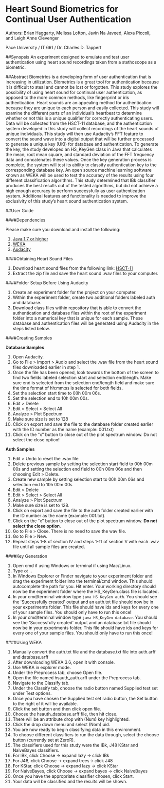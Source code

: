 # Heart Sound Biometrics for Continual User Authentication
Authors: Brian Haggarty, Melissa Lofton, Javin Na Javeed, Alexa Piccoli, and Leigh Anne Clevenger

Pace University / IT 691 / Dr. Charles D. Tappert

##Synopsis
An experiment designed to emulate and test user authentication using heart sound recordings taken from a stethoscope as a biometric.

##Abstract
Biometrics is a developing form of user authentication that is increasing in utilization. Biometrics is a great tool for authentication because it is difficult to steal and cannot be lost or forgotten. This study explores the possibility of using heart sound for continual user authentication, as opposed to the more common methods, like fingerprint or iris authentication. Heart sounds are an appealing method for authentication because they are unique to each person and easily collected.  This study will examine the different parts of an individual’s heartbeat to determine whether or not this is a unique qualifier for correctly authenticating users. Data will be collected from the HSCT-11 database, and the authentication system developed in this study will collect recordings of the heart sounds of unique individuals. This study will then use Audacity’s FFT feature to convert the sound wave into a digital output that will be further processed to generate a unique key (UKI) for database and authentication. To generate the key, the study developed an HS_KeyGen class in Java that calculates the mean, root mean square, and standard deviation of the FFT frequency data and concatenates these values. Once the key generation process is complete, the system will test its ability to classify authentication key to the corresponding database key.  An open source machine learning software known as WEKA will be used to test the accuracy of the results using four different classification algorithms. This study determined that IBk classifier produces the best results out of the tested algorithms, but did not achieve a high enough accuracy to perform successfully as user authentication system. Additional features and functionality is needed to improve the exclusivity of this study’s heart sound authentication system.


##User Guide

####Dependencies

Please make sure you download and install the following:

1. [Java 1.7 or higher](http://www.oracle.com/technetwork/java/javase/downloads/jdk8-downloads-2133151.html)
2. [WEKA](http://www.cs.waikato.ac.nz/ml/weka/downloading.html)
3. [Audacity](http://www.audacityteam.org/download/) 

####Obtaining Heart Sound Files

1. Download heart sound files from the following link: [HSCT-11](http://www.diit.unict.it/hsct11/)
2. Extract the zip file and save the heart sound .wav files to your computer.

####Folder Setup Before Using Audacity

1. Create an experiment folder for the project on your computer.
2. Within the experiment folder, create two additional folders labeled auth and database.
3. Download class files within repository that is able to convert the authentication and database files within the root of the experiment folder into a numerical key that is unique for each sample. These database and authentication files will be generated using Audacity in the steps listed below. 

####Creating Samples

**Database Samples**

1. Open Audacity.
2. Go to File > Import > Audio and select the .wav file from the heart sound files downloaded earlier in step 1.
3. Once the file has been opened, look towards the bottom of the screen to find two fields labeled selection start and selection end/length. Make sure end is selected from the selection end/length field and make sure the time format of hh:mm:ss is selected for both fields.
4. Set the selection start time to 00h 00m 06s.
5. Set the selection end to 10h 00m 00s. 
6. Edit > Delete
7. Edit > Select > Select All
8. Analyze > Plot Spectrum
9. Make sure size is set to 128
10. Click on export and save the file to the database folder created earlier with the ID number as the name (example: 001.txt)
11. Click on the “x” button to close out of the plot spectrum window. Do not select the close option!

**Auth Samples**

1. Edit > Undo to reset the .wav file
2. Delete previous sample by setting the selection start field to 00h 00m 00s and setting the selection end field to 00h 00m 06s and then choosing Edit > Delete.
3. Create new sample by setting selection start to 00h 00m 06s and selection end to 10h 00m 00s.
4. Edit > Delete
5. Edit > Select > Select All
6. Analyze > Plot Spectrum
7. Make sure size is set to 128. 
8. Click on export and save the file to the auth folder created earlier with the ID number as the name (example: 001.txt).
9. Click on the “x” button to close out of the plot spectrum window. **Do not select the close option**.
10. Go to File > Close. There is no need to save the wav file.
11. Go to File > New.
12. Repeat steps 1-8 of section IV and steps 1-11 of section V with each .wav file until all sample files are created.

####Key Generation

1. Open cmd if using Windows or terminal if using Mac/Linux.
2. Type `cd `.
3. In Windows Explorer or Finder navigate to your experiment folder and drag the experiment folder into the terminal/cmd window. This should autocomplete the path for you. Hit enter. Your working directory should now be the experiment folder where the HS_KeyGen.class file is located. 
4. In your cmd/terminal window type `java HS_KeyGen auth`. You should see the 'Successfully created' output and an auth.txt file should now be in your experiments folder. This file should have ids and keys for every one of your sample files. You should only have to run this once! 
5. In your cmd/terminal window type `java HS_KeyGen database`. You should see the 'Successfully created' output and an database.txt file should now be in your experiments folder. This file should have ids and keys for every one of your sample files. You should only have to run this once! 

####Using WEKA

1. Manually convert the auth.txt file and the database.txt file into auth.arff and database.arff
2. After downloading WEKA 3.6, open it with console. 
3. Use WEKA in explorer mode.
4. Under the Preprocess tab, choose Open file. 
5. Open the file named hsauth_auth.arff under the Preprocess tab.
6. Navigate to the Classify tab.
7. Under the Classify tab, choose the radio button named Supplied test set under Test options. 
8. Once you have chosen the Supplied test set radio button, the Set button to the right of it will be available. 
9. Click the set button and then click open file. 
10. Choose the hsauth_database.arff file, then hit close.
11. There will be an attribute drop with (Num) key highlighted. 
12. Click the drop down menu and select (Nom) uid.
13. You are now ready to begin classifying data in this environment.
14. To choose different classifiers to run the data through, select the choose button (currently set at ZeroR).
15. The classifiers used for this study were the IBk, J48 KStar and NaiveBayes classifiers. 
16. For IBk, click Choose -> expand lazy -> click IBk
17. For J48, click Choose -> expand trees-> click J48
18. For KStar, click Choose -> expand lazy -> click KStar
19. For NaiveBayes, click Choose -> expand bayes -> click NaiveBayes
20. Once you have the appropriate classifier chosen, click Start.
21. Your data will be classified and the results will be shown. 
